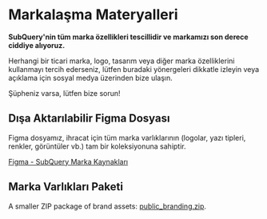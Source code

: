 # Markalaşma Materyalleri

**SubQuery'nin tüm marka özellikleri tescillidir ve markamızı son derece ciddiye alıyoruz.**

Herhangi bir ticari marka, logo, tasarım veya diğer marka özelliklerini kullanmayı tercih ederseniz, lütfen buradaki yönergeleri dikkatle izleyin veya açıklama için sosyal medya üzerinden bize ulaşın.

Şüpheniz varsa, lütfen bize sorun!

## Dışa Aktarılabilir Figma Dosyası

Figma dosyamız, ihracat için tüm marka varlıklarının (logolar, yazı tipleri, renkler, görüntüler vb.) tam bir koleksiyonuna sahiptir.

[Figma - SubQuery Marka Kaynakları](https://www.figma.com/file/AaCXaOcElrlbxq8fz39sJU/SubQuery-Brand-Resources?node-id=3%3A2)

## Marka Varlıkları Paketi

A smaller ZIP package of brand assets: [public_branding.zip](https://static.subquery.network/public_branding.zip).